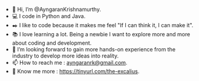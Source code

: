 - 👋 Hi, I’m @AyngaranKrishnamurthy.
- 💻 I code in Python and Java.
- ✒️ I like to code because it makes me feel "If I can think it, I can make it".
- 📚 I love learning a lot. Being a newbie I want to explore more and more about coding and development.
- 💞️ I’m looking forward to gain more hands-on experience from the industry to develop more ideas into reality.
- 📫 How to reach me : ayngaranrk@gmail.com.
- 🔗 Know me more : https://tinyurl.com/the-excalius.

<!---
AyngaranKrishnamurthy/AyngaranKrishnamurthy is a ✨ special ✨ repository because its `README.md` (this file) appears on your GitHub profile.
You can click the Preview link to take a look at your changes.
--->
